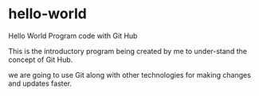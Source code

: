 # hello-world
Hello World Program code with Git Hub

This is the introductory program being created by me to under-stand the concept of Git Hub.

we are going to use Git along with other technologies for making changes and updates faster.
